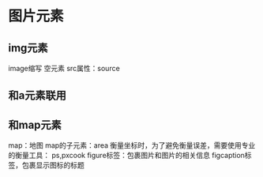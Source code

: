 # 图片元素
## img元素
image缩写 空元素
src属性：source
## 和a元素联用
## 和map元素
map：地图
map的子元素：area
衡量坐标时，为了避免衡量误差，需要使用专业的衡量工具：
ps,pxcook
figure标签：包裹图片和图片的相关信息
figcaption标签，包裹显示图标的标题
